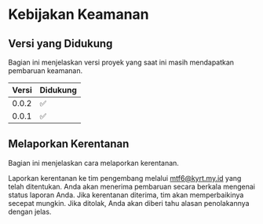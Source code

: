 # Kebijakan Keamanan

## Versi yang Didukung

Bagian ini menjelaskan versi proyek yang saat ini masih mendapatkan pembaruan keamanan.

| Versi | Didukung           |
| ----- | ------------------ |
| 0.0.2 | :white_check_mark: |
| 0.0.1 | :white_check_mark: |

## Melaporkan Kerentanan

Bagian ini menjelaskan cara melaporkan kerentanan.

Laporkan kerentanan ke tim pengembang melalui mtf6@kyrt.my.id yang telah ditentukan.
Anda akan menerima pembaruan secara berkala mengenai status laporan Anda.
Jika kerentanan diterima, tim akan memperbaikinya secepat mungkin.
Jika ditolak, Anda akan diberi tahu alasan penolakannya dengan jelas.

